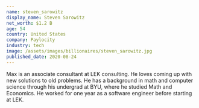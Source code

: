 ```yaml
---
name: steven_sarowitz
display_name: Steven Sarowitz
net_worth: $1.2 B
age: 54
country: United States
company: Paylocity
industry: tech
image: /assets/images/billionaires/steven_sarowitz.jpg
published_date: 2020-08-24
---
```

Max is an associate consultant at LEK consulting. He loves coming up with new solutions to old problems. He has a background in math and computer science through his undergrad at BYU, where he studied Math and Economics. He worked for one year as a software engineer before starting at LEK.

